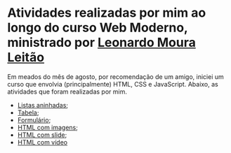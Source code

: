 # Atividades realizadas por mim ao longo do curso Web Moderno, ministrado por [Leonardo Moura Leitão](https://github.com/leonardomleitao)

Em meados do mês de agosto, por recomendação de um amigo, iniciei um curso que envolvia (principalmente) HTML, CSS e JavaScript. Abaixo, as atividades que foram realizadas por mim.

- [Listas aninhadas](https://github.com/Cyberleitor/exercicios/tree/master/exercicios/Agosto_de_2022/curso_web_moderno/atividades/lista_aninhada);
- [Tabela](https://github.com/Cyberleitor/exercicios/blob/master/exercicios/Agosto_de_2022/curso_web_moderno/atividades/table/table.html);
- [Formulário](https://github.com/Cyberleitor/exercicios/blob/master/exercicios/Agosto_de_2022/curso_web_moderno/atividades/formulario/index.html);
- [HTML com imagens](https://github.com/Cyberleitor/exercicios/blob/master/exercicios/Agosto_de_2022/curso_web_moderno/atividades/html_with_images/index.html);
- [HTML com slide](https://github.com/Cyberleitor/exercicios/blob/master/exercicios/Agosto_de_2022/curso_web_moderno/atividades/html_slider/index.html);
- [HTML com vídeo]()
